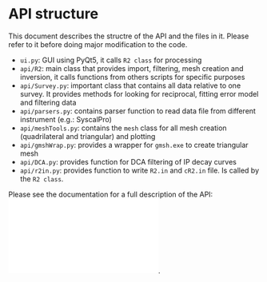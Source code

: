 API structure
=============

This document describes the structre of the API and the files in it. Please refer
to it before doing major modification to the code.


- `ui.py`: GUI using PyQt5, it calls `R2 class` for processing
- `api/R2`: main class that provides import, filtering, mesh creation and inversion,
it calls functions from others scripts for specific purposes
- `api/Survey.py`: important class that contains all data relative to one survey.
It provides methods for looking for reciprocal, fitting error model and filtering data
- `api/parsers.py`: contains parser function to read data file from different instrument (e.g.: SyscalPro)
- `api/meshTools.py`: contains the `mesh` class for all mesh creation (quadrilateral and triangular) and plotting
- `api/gmshWrap.py`: provides a wrapper for `gmsh.exe` to create triangular mesh
- `api/DCA.py`: provides function for DCA filtering of IP decay curves
- `api/r2in.py`: provides function to write `R2.in` and `cR2.in` file. Is called by the `R2 class`.


Please see the documentation for a full description of the API: ![documentation](doc/_build/html/index.html).

        
